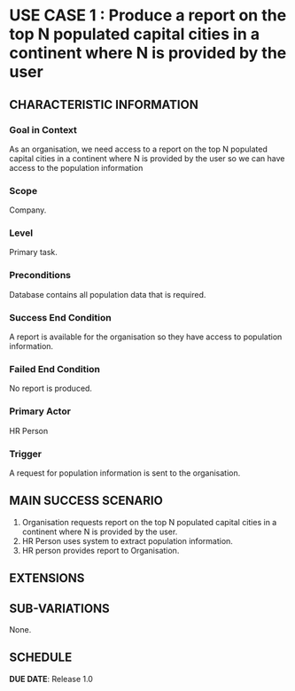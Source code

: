 # USE CASE 1 : Produce a report on the top N populated capital cities in a continent where N is provided by the user 
## CHARACTERISTIC INFORMATION

### Goal in Context

As an organisation, we need access to a report on the top N populated capital cities in a continent where N is provided by the user  so we can have access to the population information
### Scope

Company.

### Level

Primary task.

### Preconditions

Database contains all population data that is required.

### Success End Condition

A report is available for the organisation so they have access to population information.

### Failed End Condition

No report is produced.

### Primary Actor

HR Person

### Trigger

A request for population information is sent to the organisation.

## MAIN SUCCESS SCENARIO

1. Organisation requests report on the top N populated capital cities in a continent where N is provided by the user.
2. HR Person uses system to extract population information.
3. HR person provides report to Organisation.



## EXTENSIONS


## SUB-VARIATIONS

None.

## SCHEDULE

**DUE DATE**: Release 1.0